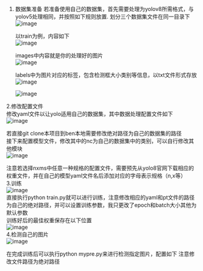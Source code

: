 1. 数据集准备
   若准备使用自己的数据集，首先需要处理为yolov8所需格式，与yolov5处理相同，并按照如下规则放置.
   划分三个数据集文件在同一目录下  
   ![image](https://github.com/laboriousWarm/ultralytics/assets/32408245/2ca1a6bb-b55a-4e02-8ebb-57d9a73c9d0c)
   
   以train为例，内容如下  
   ![image](https://github.com/laboriousWarm/ultralytics/assets/32408245/3055675a-965b-4a2b-b98f-16e009132ccc)
   
   images中内容就是你的处理好的图片  
   ![image](https://github.com/laboriousWarm/ultralytics/assets/32408245/3d3a2204-4a23-4565-a881-2796f7236bc7)
   
   labels中为图片对应的标签，包含检测框大小类别等信息，以txt文件形式存放  
   ![image](https://github.com/laboriousWarm/ultralytics/assets/32408245/64f41b9e-a424-448e-982f-f50ba778ea62)
   
   ![image](https://github.com/laboriousWarm/ultralytics/assets/32408245/71bb0ae6-f96f-4145-9371-319b3ff324c7)
   
2.修改配置文件  
  修改yaml文件以让yolo适用自己的数据集，其中数据处理配置文件如下  
![image](https://github.com/laboriousWarm/ultralytics/assets/32408245/bb6c9a72-a8b8-4e00-bed1-502f1dc69bbf)  

  若直接git clone本项目到ben本地需要修改绝对路径为自己的数据集的路径  
  接下来配置模型文件，修改其中的nc为自己的数据集中的类别，可以自行修改其他模块  
![image](https://github.com/laboriousWarm/ultralytics/assets/32408245/1d614354-a982-4753-8398-7155a28fa714)  

  
  注意若选择nxms中任意一种规格的配置文件，需要预先从yolo8官网下载相应的权重文件，并在自己的模型yaml文件名后添加对应的字母表示规格（n,x等）  
3.训练  
  ![image](https://github.com/laboriousWarm/ultralytics/assets/32408245/f25a7d8f-98e2-4bb6-a652-d878606fbfa3)  
  直接执行python train.py就可以进行训练，注意修改相应的yaml和pt文件的路径为自己的绝对路径，并可以设置训练参数，我只更改了epoch和batch大小其他为默认参数  
  训练好后的最佳权重保存在以下位置  
  ![image](https://github.com/laboriousWarm/ultralytics/assets/32408245/b537558e-a4c8-4163-ad03-f7a2d6d04b64)  
4.检测自己的图片  
![image](https://github.com/laboriousWarm/ultralytics/assets/32408245/2cc4a59a-3ce4-4f4e-8dd9-27131d5d5b52)  
  
  在完成训练后可以执行python mypre.py来进行检测指定图片，配置如下  注意修改文件路径为绝对路径  
 
  





   



